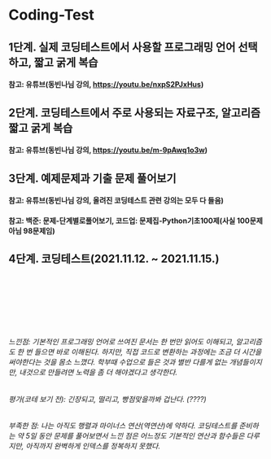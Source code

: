 # Coding-Test

## 1단계. 실제 코딩테스트에서 사용할 프로그래밍 언어 선택하고, 짧고 굵게 복습

#### 참고: 유튜브(동빈나님 강의, https://youtu.be/nxpS2PJxHus)

## 2단계. 코딩테스트에서 주로 사용되는 자료구조, 알고리즘 짧고 굵게 복습

#### 참고: 유튜브(동빈나님 강의, https://youtu.be/m-9pAwq1o3w)

## 3단계. 예제문제과 기출 문제 풀어보기

#### 참고: 유튜브(동빈나님 강의, 올려진 코딩테스트 관련 강의는 모두 다 들음)

#### 참고: 백준: 문제-단계별로풀어보기, 코드업: 문제집-Python기초100제(사실 100문제 아님 98문제임)
  
## 4단계. 코딩테스트(2021.11.12. ~ 2021.11.15.)  

<br/>
<br/>
<br/>
<br/>
<br/>
<br/>

###### 느낀점: 기본적인 프로그래밍 언어로 쓰여진 문서는 한 번만 읽어도 이해되고, 알고리즘도 한 번 들으면 바로 이해된다. 하지만, 직접 코드로 변환하는 과정에는 조금 더 시간을 써야한다는 것을 몸소 느꼈다. 학부때 수업으로 들은 것과 별반 다를게 없는 개념들이지만, 내것으로 만들려면 노력을 좀 더 해야겠다고 생각한다.

###### 평가(코테 보기 전): 긴장되고, 떨리고, 빵점맞을까봐 겁난다. (????)

###### 부족한 점: 나는 아직도 행렬과 마이너스 연산(역연산)에 약하다. 코딩테스트를 준비하는 약 5일 동안 문제를 풀어보면서 느낀 점은 어느정도 기본적인 연산과 함수들은 다루지만, 아직까지 완벽하게 인덱스를 정복하지 못했다. 

